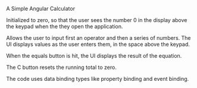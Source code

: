 A Simple Angular Calculator

Initialized to zero, so that the user sees the number 0 in the display above the keypad when the they open the application.

Allows the user to input first an operator and then a series of numbers. The UI displays values as the user enters them, in the space above the keypad.

When the equals button is hit, the UI displays the result of the equation.

The C button resets the running total to zero.

The code uses data binding types like property binding and event binding.
